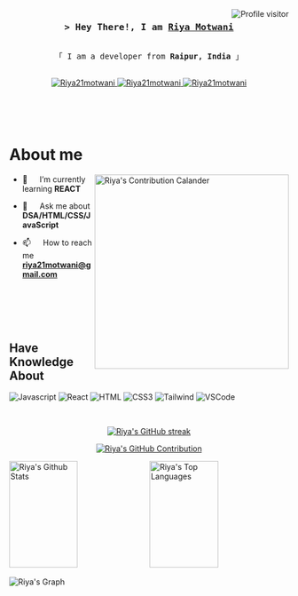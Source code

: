 <a href="https://komarev.com/ghpvc/?username=Riya21motwani">
  <img align="right" src="https://komarev.com/ghpvc/?username=Riya21motwani&label=Visitors&color=0e75b6&style=flat" alt="Profile visitor" />
</a>


<!-- Intro  -->
<h3 align="center">
        <samp>&gt; Hey There!, I am
                <b><a target="_blank" href="#">Riya Motwani</a></b>
        </samp>
</h3>


<p align="center"> 
  <samp>
    <br>
    「 I am a developer from <b>Raipur, India</b> 」
    <br>
    <br>
  </samp>
</p>

<p align="center">
 <!-- <a href="" target="blank">
  <img src="https://img.shields.io/badge/Website-DC143C?style=for-the-badge&logo=medium&logoColor=white" alt="Riya21motwani" />
 </a> -->
 <a href="https://www.linkedin.com/in/riya-motwani-402a0825a" target="_blank">
  <img src="https://img.shields.io/badge/LinkedIn-0077B5?style=for-the-badge&logo=linkedin&logoColor=white" alt="Riya21motwani"/>
 </a>
  
<a href="https://mail.google.com/mail/?view=cm&fs=1&to=riya21motwani@gmail.com" target="_blank">
  <img src="https://img.shields.io/badge/Gmail-D14836?style=for-the-badge&logo=gmail&logoColor=white" alt="Riya21motwani"/>
</a>


 <a href="https://www.instagram.com/_.riya__motwani._?igsh=MWlrMm1uaG50bm80Zg==" target="_blank">
  <img src="https://img.shields.io/badge/Instagram-fe4164?style=for-the-badge&logo=instagram&logoColor=white" alt="Riya21motwani" />
 </a>
 
</p>
<br />
<br />
<br />

<!-- About Section -->
 # About me
 
<p>
 <img align="right" width="350" src="https://ssr-contributions-svg.vercel.app/_/Riya21motwani?chart=3dbar&gap=0.6&scale=2&gradient=true&animation=wave&animation_duration=10&format=svg&weeks=10&theme=yellow_wine&widget_size=medium&dark=true" alt="Riya's Contribution Calander" />

  - 🌱 &emsp; I’m currently learning **REACT**

  - 💬 &emsp; Ask me about **DSA/HTML/CSS/JavaScript**

  - 📫 &emsp; How to reach me **riya21motwani@gmail.com**

</p>

<br/>
<br/>
<br/>
<br/>

## Have Knowledge About

![Javascript](https://img.shields.io/badge/Javascript-F0DB4F?style=for-the-badge&labelColor=black&logo=javascript&logoColor=F0DB4F)
![React](https://img.shields.io/badge/-React-61DBFB?style=for-the-badge&labelColor=black&logo=react&logoColor=61DBFB)
![HTML](https://img.shields.io/badge/HTML5-E34F26?style=for-the-badge&logo=html5&logoColor=white)
![CSS3](https://img.shields.io/badge/CSS3-1572B6?style=for-the-badge&logo=css3&logoColor=white)
![Tailwind](https://img.shields.io/badge/Tailwind_CSS-092749?style=for-the-badge&logo=tailwindcss&logoColor=06B6D4&labelColor=000000)
![VSCode](https://img.shields.io/badge/Visual_Studio-0078d7?style=for-the-badge&logo=visual%20studio&logoColor=white)

<br/>


<p align="center">
  <a href="https://github.com/Riya21motwani">
    <img src="https://github-readme-streak-stats.herokuapp.com/?user=Riya21motwani&theme=radical&border=7F3FBF&background=0D1117" alt="Riya's GitHub streak"/>
  </a>
</p>

<p align="center">
  <a href="https://github.com/Riya21motwani">
    <img src="https://github-profile-summary-cards.vercel.app/api/cards/profile-details?username=Riya21motwani&theme=radical" alt="Riya's GitHub Contribution"/>
  </a>
</p>



<a> 
    <a href="https://github.com/Riya21motwani"><img alt="Riya's Github Stats" src="https://denvercoder1-github-readme-stats.vercel.app/api?username=Riya21motwani&show_icons=true&count_private=true&theme=react&border_color=7F3FBF&bg_color=0D1117&title_color=F85D7F&icon_color=F8D866" height="192px" width="49.5%"/></a>
  <a href="https://github.com/Riya21motwani"><img alt="Riya's Top Languages" src="https://denvercoder1-github-readme-stats.vercel.app/api/top-langs/?username=Riya21motwani&langs_count=8&layout=compact&theme=react&border_color=7F3FBF&bg_color=0D1117&title_color=F85D7F&icon_color=F8D866" height="192px" width="49.5%"/></a>
  <br/>
</a>


![Riya's Graph](https://github-readme-activity-graph.vercel.app/graph?username=Riya21motwani&custom_title=Riya%20GitHub%20Activity%20Graph&bg_color=0D1117&color=7F3FBF&line=7F3FBF&point=7F3FBF&area_color=FFFFFF&title_color=FFFFFF&area=true)
